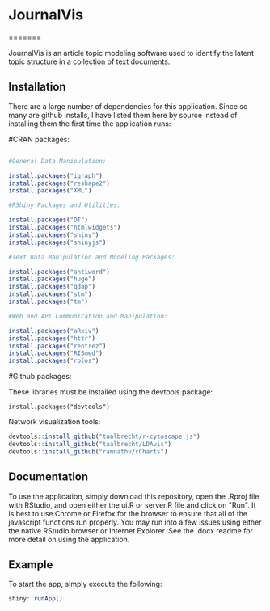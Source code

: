 # JournalVis
=======

JournalVis is an article topic modeling software used to identify the latent topic structure in a collection of text documents.

## Installation

There are a large number of dependencies for this application. Since so many are github installs, I have listed them here by source instead of installing them the first time the application runs:

#CRAN packages:


```R

#General Data Manipulation:

install.packages("igraph")
install.packages("reshape2")
install.packages("XML")

#RShiny Packages and Utilities:

install.packages("DT")
install.packages("htmlwidgets")
install.packages("shiny")
install.packages("shinyjs")

#Text Data Manipulation and Modeling Packages:

install.packages("antiword")
install.packages("huge")
install.packages("qdap")
install.packages("stm")
install.packages("tm")

#Web and API Communication and Manipulation:

install.packages("aRxiv")
install.packages("httr")
install.packages("rentrez")
install.packages("RISmed")
install.packages("rplos")

```


#Github packages:

These libraries must be installed using the devtools package:

```
install.packages("devtools")

```


Network visualization tools:

```R
devtools::install_github("taalbrecht/r-cytoscape.js")
devtools::install_github("taalbrecht/LDAvis")
devtools::install_github("ramnathv/rCharts")
```

## Documentation

To use the application, simply download this repository, open the .Rproj file with RStudio, and open either the ui.R or server.R file and click on "Run". It is best to use Chrome or Firefox for the browser to ensure that all of the javascript functions run properly. You may run into a few issues using either the native RStudio browser or Internet Explorer. See the .docx readme for more detail on using the application.


## Example

To start the app, simply execute the following:

```R
shiny::runApp()
```
